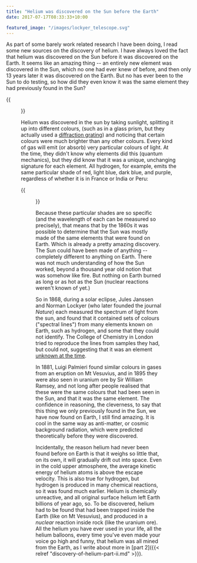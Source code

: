 ```yaml
---
title: "Helium was discovered on the Sun before the Earth"
date: 2017-07-17T08:33:33+10:00

featured_image: "/images/lockyer_telescope.svg"
---
```



As part of some barely work related research I have been doing, I read some new sources on the discovery of helium.  I have always loved the fact that helium was discovered on the Sun before it was discovered on the Earth. It seems like an amazing thing -- an entirely new element was discovered in the Sun, which no one had ever knew of before, and then only 13 years later it was discovered on the Earth. But no has ever been to the Sun to do testing, so how did they even know it was the same element they had previously found in the Sun?

{{<figure src="/images/lockyer_telescope.svg" >}}

Helium was discovered in the sun by taking sunlight, splitting it up into different colours, (such as in a glass prism, but they actually used a [diffraction grating](https://en.wikipedia.org/wiki/Diffraction_grating)) and noticing that certain colours were much brighter than any other colours. Every kind of gas will emit (or absorb) very particular colours of light. At the time, they didn't know why elements did this (quantum mechanics), but they did know that it was a unique, unchanging signature for each element. All hydrogen, for example, emits the same particular shade of red, light blue, dark blue, and purple, regardless of whether it is in France or India or Peru:

{{<figure src="/images/Emission_spectrum-H.svg" >}}

Because these particular shades are so specific (and the wavelength of each can be measured so precisely), that means that by the 1860s it was possible to determine that the Sun was mostly made of the same elements that were found on Earth. Which is already a pretty amazing discovery. The Sun could have been made of anything -- completely different to anything on Earth. There was not much understanding of how the Sun worked, beyond a thousand year old notion that was somehow like fire. But nothing on Earth burned as long or as hot as the Sun (nuclear reactions weren't known of yet.)

So in 1868, during a solar eclipse, Jules Janssen and Norman Lockyer (who later founded the journal _Nature_) each measured the spectrum of light from the sun, and found that it contained sets of colours ("spectral lines") from many elements known on Earth, such as hydrogen, and some that they could not identify. The College of Chemistry in London tried to reproduce the lines from samples they had, but could not, suggesting that it was an element [unknown at the time](http://www-solar.mcs.st-andrews.ac.uk/~clare/Lockyer/helium.html).

In 1881, Luigi Palmieri found similar colours in gases from an eruption on Mt Vesuvius,  and in 1895 they were also seen in uranium ore by Sir William Ramsey, and not long after people realised that these were the same colours that had been seen in the Sun, and that it was the same element. The confidence in reasoning, the cleverness, to say that this thing we only previously found in the Sun, we have now found on Earth, I still find amazing. It is cool in the same way as anti-matter, or cosmic background radiation, which were predicted theoretically before they were discovered.

Incidentally, the reason helium had never been found before on Earth is that it weighs so little that, on its own, it will gradually drift out into space. Even in the cold upper atmosphere, the average kinetic energy of helium atoms is above the escape velocity. This is also true for hydrogen, but hydrogen is produced in many chemical reactions, so it was found much earlier. Helium is chemically unreactive, and all original surface helium left Earth billions of year ago, so. To be discovered, helium had to be found that had been trapped inside the Earth (like on Mt Vesuvius), and produced in a _nuclear_ reaction inside rock (like the uranium ore). All the helium you have ever used in your life, all the helium balloons, every time you've even made your voice go high and funny, that helium was all mined from the Earth, as I write about more in [part 2]({{< relref "discovery-of-helium-part-ii.md" >}}).

<!--
Scientists from the University of Kansas came and took a sample and analysed it. It was 15% methane (natural gas), but also 72% nitrogen, hence why it didn't burn, and also 12% of another inert residue.


Used coconut charcoal to purify the gas, and used spectroscopic analysis to find that it contained helium, in fact it contained 1.2% helium. Helium was no longer rare, but could be produced in large quantities, if anyone could think of a use for it.

-->
